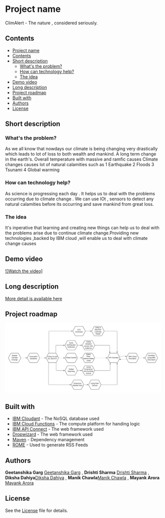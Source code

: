 # Project name
ClimAlert - The nature , considered seriously.
## Contents

  - [Project name](#project-name)
  - [Contents](#contents)
  - [Short description](#short-description)
    - [What's the problem?](#whats-the-problem)
    - [How can technology help?](#how-can-technology-help)
    - [The idea](#the-idea)
  - [Demo video](#demo-video)
  - [Long description](#long-description)
  - [Project roadmap](#project-roadmap)
  - [Built with](#built-with)
  - [Authors](#authors)
  - [License](#license)

## Short description

### What's the problem?
As we all know that nowdays our climate is being changing very drastically which leads to lot of loss to both wealth and mankind. 
A long term change in the earth's. Overall temperature with massive and ramfic causes
Climate changes causes lot of natural calamities such as 
1 Earthquake 
2 Floods 
3 Tsunami 
4 Global warming

### How can technology help?
As science is progressing each day . It helps us to deal with the problems occurring due to climate change .
We can use IOt , sensors to detect any natural calamities before its occurring and save mankind from great loss.

### The idea

It's inperative that learning and creating new things can help us to deal with the problems arise due to continue climate change.Providing new technologies ,backed by IBM cloud ,will enable us to deal with climate change causes


## Demo video

[![Watch the video]](https://youtu.be/CosOnXi4NkU)

## Long description

[More detail is available here](docs/description.txt)


## Project roadmap

![Roadmap](images/Roadmap.jpeg)

## Built with

- [IBM Cloudant](https://cloud.ibm.com/catalog?search=cloudant#search_results) - The NoSQL database used
- [IBM Cloud Functions](https://cloud.ibm.com/catalog?search=cloud%20functions#search_results) - The compute platform for handing logic
- [IBM API Connect](https://cloud.ibm.com/catalog?search=api%20connect#search_results) - The web framework used
- [Dropwizard](http://www.dropwizard.io/1.0.2/docs/) - The web framework used
- [Maven](https://maven.apache.org/) - Dependency management
- [ROME](https://rometools.github.io/rome/) - Used to generate RSS Feeds

## Authors
**Geetanshika Garg** [Geetanshika Garg](https://github.com/geetanshikagarg) ,
**Drishti Sharma** [Drishti Sharma](https://github.com/Drishti78/Drishti78)  ,
**Diksha Dahiya**[Diksha Dahiya](https://github.com/dahiya12)  ,
**Manik Chawla**[Manik Chawla](https://github.com/manikchawla12) ,
**Mayank Arora** [Mayank Arora](https://github.com/arora1mayank) 


## License

 See the [License](License.txt) file for details.
